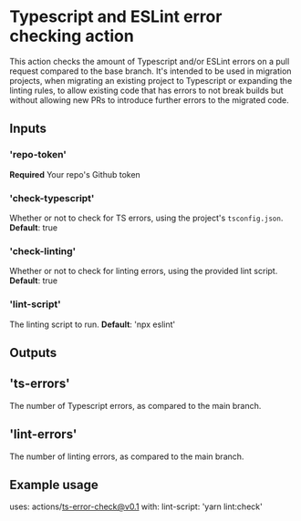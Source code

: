 # Typescript and ESLint error checking action

This action checks the amount of Typescript and/or ESLint errors on a pull request compared to the base branch. It's intended to be used in migration projects, when migrating an existing project to Typescript or expanding the linting rules, to allow existing code that has errors to not break builds but without allowing new PRs to introduce further errors to the migrated code.

## Inputs

### 'repo-token'

**Required** Your repo's Github token

### 'check-typescript'

Whether or not to check for TS errors, using the project's `tsconfig.json`.
**Default**: true

### 'check-linting'

Whether or not to check for linting errors, using the provided lint script.
**Default**: true

### 'lint-script'

The linting script to run.
**Default**: 'npx eslint'

## Outputs

## 'ts-errors'

The number of Typescript errors, as compared to the main branch.

## 'lint-errors'

The number of linting errors, as compared to the main branch.

## Example usage

uses: actions/ts-error-check@v0.1
with:
  lint-script: 'yarn lint:check'
